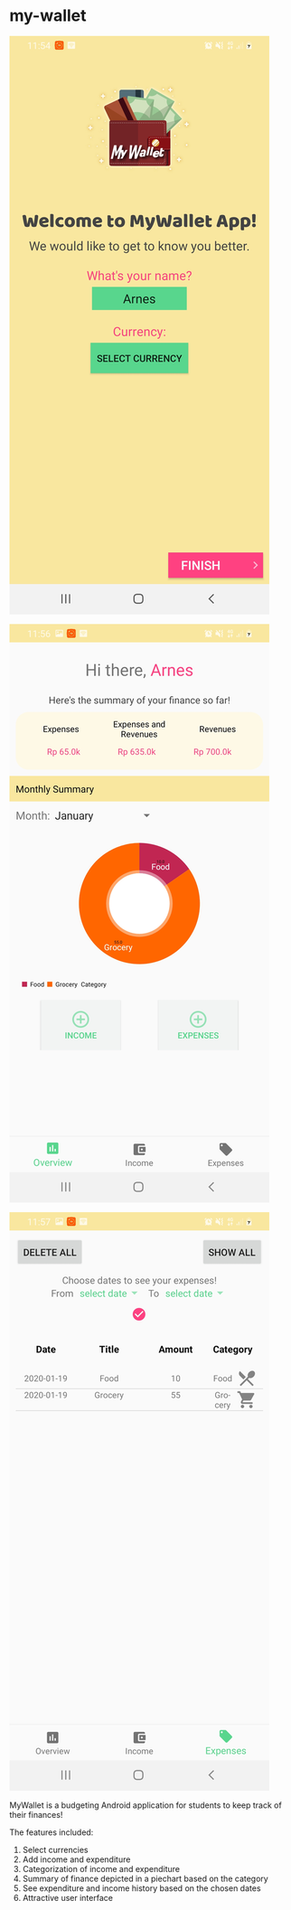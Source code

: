 # my-wallet

![Login Page](screenshot_login_activity.jpg)

![Home Page](screenshot_home_activity.jpg)

![Expenditure History](screenshot_expenditure_history.jpg)

MyWallet is a budgeting Android application for students to keep track of their finances!

The features included:

1. Select currencies
2. Add income and expenditure
3. Categorization of income and expenditure
4. Summary of finance depicted in a piechart based on the category
5. See expenditure and income history based on the chosen dates
6. Attractive user interface
